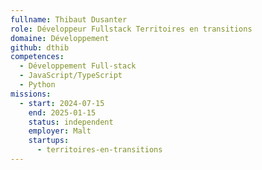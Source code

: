 ```yaml
---
fullname: Thibaut Dusanter
role: Développeur Fullstack Territoires en transitions
domaine: Développement
github: dthib
competences:
  - Développement Full-stack
  - JavaScript/TypeScript
  - Python
missions:
  - start: 2024-07-15
    end: 2025-01-15
    status: independent
    employer: Malt
    startups:
      - territoires-en-transitions
---
```


